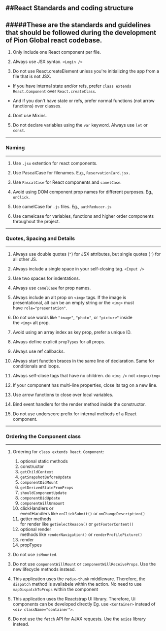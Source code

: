##React Standards and coding structure
---
#####These are the standards and guidelines that should be followed during the development of Pion Global react codebase.
---

1. Only include one React component per file.

2. Always use JSX syntax.
    `<Login />`

3. Do not use React.createElement unless you're initializing the app from a file that is not JSX.


* If you have internal state and/or refs, prefer `class extends React.Component` over `React.createClass`.

* And if you don't have state or refs, prefer normal functions (not arrow functions) over classes.

4. Dont use Mixins.

5. Do not declare variables using the `var` keyword. Always use `let` or `const`.
---

### Naming
---

1. Use `.jsx` extention for react components.

2. Use PascalCase for filenames. E.g., `ReservationCard.jsx.`

3. Use `PascalCase` for React components and `camelCase`. 

4. Avoid using DOM component prop names for different purposes. Eg., `onClick`.

5. Use camelCase for `.js` files. Eg., `authReducer.js`

6. Use camelcase for variables, functions and higher order components throughout the project.
---

### Quotes, Spacing and Details
---

1. Always use double quotes (`"`) for JSX attributes, but single quotes (`'`) for all other JS.

2. Always include a single space in your self-closing tag.
    `<Input />`

3. Use two spaces for indentations.

4. Always use `camelCase` for prop names.

5. Always include an alt prop on `<img>` tags. If the image is presentational, alt can be an empty string or the `<img>` must have `role="presentation"`.

6. Do not use words like `"image"`, `"photo"`, or `"picture"` inside the `<img>` alt prop. 

7. Avoid using an array index as key prop, prefer a unique ID.

8. Always define explicit `propTypes` for all props.

9. Always use ref callbacks.

10. Always start function braces in the same line of declaration. Same for conditionals and loops.

11. Always self-close tags that have no children.
do `<img />` not `<img></img>`

12. If your component has multi-line properties, close its tag on a new line.

13. Use arrow functions to close over local variables.

14. Bind event handlers for the render method inside the constructor.

15. Do not use underscore prefix for internal methods of a React component.
---

### Ordering the Component class
---

1. Ordering for `class extends React.Component`:
    1. optional static methods
    2. constructor
    3. `getChildContext`
    4. `getSnapshotBeforeUpdate`
    5. `componentDidMount`
    6. `getDerivedStateFromProps`
    7. `shouldComponentUpdate`
    8. `componentDidUpdate`
    9. `componentWillUnmount`
    10. clickHandlers or eventHandlers like `onClickSubmit()` or `onChangeDescription()`
    11. getter methods for render like `getSelectReason()` or `getFooterContent()`
    12. optional render methods like `renderNavigation()` or `renderProfilePicture()`
    13. render
    14. propTypes

2. Do not use `isMounted`.

3. Do not use `componentWillMount` or `componentWillReceiveProps`. Use the new lifecycle methods instead.

4. This application uses the `redux-thunk` middleware. Therefore, the `dispatch` method is availabele within the action. No need to use `mapDispatchToProps` within the component

5. This application uses the Reactstrap UI library. Therefore, Ui components can be developed directly Eg. use `<Container>` instead of `<div className="container">`.

6. Do not use the `fetch` API for AJAX requests. Use the `axios` library instead.